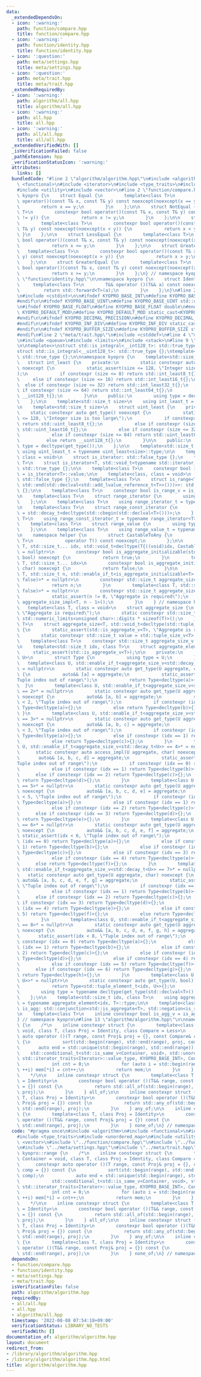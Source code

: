 ```yaml
---
data:
  _extendedDependsOn:
  - icon: ':warning:'
    path: function/compare.hpp
    title: function/compare.hpp
  - icon: ':warning:'
    path: function/identity.hpp
    title: function/identity.hpp
  - icon: ':question:'
    path: meta/settings.hpp
    title: meta/settings.hpp
  - icon: ':question:'
    path: meta/trait.hpp
    title: meta/trait.hpp
  _extendedRequiredBy:
  - icon: ':warning:'
    path: algorithm/all.hpp
    title: algorithm/all.hpp
  - icon: ':warning:'
    path: all.hpp
    title: all.hpp
  - icon: ':warning:'
    path: all/all.hpp
    title: all/all.hpp
  _extendedVerifiedWith: []
  _isVerificationFailed: false
  _pathExtension: hpp
  _verificationStatusIcon: ':warning:'
  attributes:
    links: []
  bundledCode: "#line 2 \"algorithm/algorithm.hpp\"\n#include <algorithm>\n#include\
    \ <functional>\n#include <iterator>\n#include <type_traits>\n#include <unordered_map>\n\
    #include <utility>\n#include <vector>\n#line 2 \"function/compare.hpp\"\n\nnamespace\
    \ kyopro {\n    struct Equal {\n        template<class T>\n        constexpr bool\
    \ operator()(const T& x, const T& y) const noexcept(noexcept(x == y)) {\n    \
    \        return x == y;\n        }\n    };\n\n    struct NotEqual {\n        template<class\
    \ T>\n        constexpr bool operator()(const T& x, const T& y) const noexcept(noexcept(x\
    \ != y)) {\n            return x != y;\n        }\n    };\n\n    struct Less {\n\
    \        template<class T>\n        constexpr bool operator()(const T& x, const\
    \ T& y) const noexcept(noexcept(x < y)) {\n            return x < y;\n       \
    \ }\n    };\n\n    struct LessEqual {\n        template<class T>\n        constexpr\
    \ bool operator()(const T& x, const T& y) const noexcept(noexcept(x <= y)) {\n\
    \            return x <= y;\n        }\n    };\n\n    struct Greater {\n     \
    \   template<class T>\n        constexpr bool operator()(const T& x, const T&\
    \ y) const noexcept(noexcept(x > y)) {\n            return x > y;\n        }\n\
    \    };\n\n    struct GreaterEqual {\n        template<class T>\n        constexpr\
    \ bool operator()(const T& x, const T& y) const noexcept(noexcept(x >= y)) {\n\
    \            return x >= y;\n        }\n    };\n} // namespace kyopro\n#line 3\
    \ \"function/identity.hpp\"\n\nnamespace kyopro {\n    struct Identity {\n   \
    \     template<class T>\n        T&& operator ()(T&& a) const noexcept {\n   \
    \         return std::forward<T>(a);\n        }\n    };\n}\n#line 2 \"meta/settings.hpp\"\
    \n#include <cstdint>\n\n#ifndef KYOPRO_BASE_INT\n#define KYOPRO_BASE_INT std::int64_t\n\
    #endif\n\n#ifndef KYOPRO_BASE_UINT\n#define KYOPRO_BASE_UINT std::uint64_t\n#endif\n\
    \n#ifndef KYOPRO_BASE_FLOAT\n#define KYOPRO_BASE_FLOAT double\n#endif\n\n#ifndef\
    \ KYOPRO_DEFAULT_MOD\n#define KYOPRO_DEFAULT_MOD static_cast<KYOPRO_BASE_UINT>(998244353)\n\
    #endif\n\n#ifndef KYOPRO_DECIMAL_PRECISION\n#define KYOPRO_DECIMAL_PRECISION static_cast<KYOPRO_BASE_UINT>(12)\n\
    #endif\n\n#ifndef KYOPRO_INF_DIV\n#define KYOPRO_INF_DIV static_cast<KYOPRO_BASE_UINT>(3)\n\
    #endif\n\n#ifndef KYOPRO_BUFFER_SIZE\n#define KYOPRO_BUFFER_SIZE static_cast<KYOPRO_BASE_UINT>(2048)\n\
    #endif\n#line 2 \"meta/trait.hpp\"\n#include <cstddef>\n#line 4 \"meta/trait.hpp\"\
    \n#include <queue>\n#include <limits>\n#include <stack>\n#line 9 \"meta/trait.hpp\"\
    \n\ntemplate<>\nstruct std::is_integral<__int128_t>: std::true_type {};\ntemplate<>\n\
    struct std::is_integral<__uint128_t>: std::true_type {};\ntemplate<>\nstruct std::is_floating_point<__float128>:\
    \ std::true_type {};\n\nnamespace kyopro {\n    template<std::size_t size>\n \
    \   struct int_least {\n    private:\n        static constexpr auto get_type()\
    \ noexcept {\n            static_assert(size <= 128, \"Integer size is too large\"\
    );\n            if constexpr (size <= 8) return std::int_least8_t{};\n       \
    \     else if constexpr (size <= 16) return std::int_least16_t{};\n          \
    \  else if constexpr (size <= 32) return std::int_least32_t{};\n            else\
    \ if constexpr (size <= 64) return std::int_least64_t{};\n            else return\
    \ __int128_t{};\n        }\n\n    public:\n        using type = decltype(get_type());\n\
    \    };\n\n    template<std::size_t size>\n    using int_least_t = typename int_least<size>::type;\n\
    \n    template<std::size_t size>\n    struct uint_least {\n    private:\n    \
    \    static constexpr auto get_type() noexcept {\n            static_assert(size\
    \ <= 128, \"Integer size is too large\");\n            if constexpr (size <= 8)\
    \ return std::uint_least8_t{};\n            else if constexpr (size <= 16) return\
    \ std::uint_least16_t{};\n            else if constexpr (size <= 32) return std::uint_least32_t{};\n\
    \            else if constexpr (size <= 64) return std::uint_least64_t{};\n  \
    \          else return __uint128_t{};\n        }\n\n    public:\n        using\
    \ type = decltype(get_type());\n    };\n\n    template<std::size_t size>\n   \
    \ using uint_least_t = typename uint_least<size>::type;\n\n    template<class,\
    \ class = void>\n    struct is_iterator: std::false_type {};\n    template<class\
    \ T>\n    struct is_iterator<T, std::void_t<typename std::iterator_traits<T>::iterator_category>>:\
    \ std::true_type {};\n\n    template<class T>\n    constexpr bool is_iterator_v\
    \ = is_iterator<T>::value;\n\n    template<class, class = void>\n    struct is_range:\
    \ std::false_type {};\n    template<class T>\n    struct is_range<T, std::void_t<decltype(std::begin(std::declval<std::add_lvalue_reference_t<T>>()),\
    \ std::end(std::declval<std::add_lvalue_reference_t<T>>()))>>: std::true_type\
    \ {};\n\n    template<class T>\n    constexpr bool is_range_v = is_range<T>::value;\n\
    \n    template<class T>\n    struct range_iterator {\n        using type = std::decay_t<decltype(std::begin(std::declval<T>()))>;\n\
    \    };\n\n    template<class T>\n    using range_iterator_t = typename range_iterator<T>::type;\n\
    \n    template<class T>\n    struct range_const_iterator {\n        using type\
    \ = std::decay_t<decltype(std::cbegin(std::declval<T>()))>;\n    };\n\n    template<class\
    \ T>\n    using range_const_iterator_t = typename range_iterator<T>::type;\n\n\
    \    template<class T>\n    struct range_value {\n        using type = std::decay_t<decltype(*std::begin(std::declval<T>()))>;\n\
    \    };\n\n    template<class T>\n    using range_value_t = typename range_value<T>::type;\n\
    \n    namespace helper {\n        struct CastableToAny {\n            template<class\
    \ T>\n            operator T() const noexcept;\n        };\n\n        template<class\
    \ T, std::size_t... idx, std::void_t<decltype(T{((void)idx, CastableToAny{})...})>*\
    \ = nullptr>\n        constexpr bool is_aggregate_initializable(std::index_sequence<idx...>,\
    \ bool) noexcept {\n            return true;\n        }\n        template<class\
    \ T, std::size_t... idx>\n        constexpr bool is_aggregate_initializable(std::index_sequence<idx...>,\
    \ char) noexcept {\n            return false;\n        }\n\n        template<class\
    \ T, std::size_t n, std::enable_if_t<is_aggregate_initializable<T>(std::make_index_sequence<n>(),\
    \ false)>* = nullptr>\n        constexpr std::size_t aggregate_size_impl() {\n\
    \            return n;\n        }\n        template<class T, std::size_t n, std::enable_if_t<!is_aggregate_initializable<T>(std::make_index_sequence<n>(),\
    \ false)>* = nullptr>\n        constexpr std::size_t aggregate_size_impl() {\n\
    \            static_assert(n != 0, \"Aggregate is required\");\n            return\
    \ aggregate_size_impl<T, n - 1>();\n        }\n    } // namespace helper\n\n \
    \   template<class T, class = void>\n    struct aggregate_size {\n        static_assert(std::is_aggregate_v<T>,\
    \ \"Aggregate is required\");\n        static constexpr std::size_t value = helper::aggregate_size_impl<T,\
    \ std::numeric_limits<unsigned char>::digits * sizeof(T)>();\n    };\n    template<class\
    \ T>\n    struct aggregate_size<T, std::void_t<decltype(std::tuple_size<T>::value)>>\
    \ {\n        static_assert(std::is_aggregate_v<T>, \"Aggregate is required\");\n\
    \        static constexpr std::size_t value = std::tuple_size_v<T>;\n    };\n\
    \    template<class T>\n    constexpr std::size_t aggregate_size_v = aggregate_size<T>::value;\n\
    \n    template<std::size_t idx, class T>\n    struct aggregate_element {\n   \
    \     static_assert(std::is_aggregate_v<T>);\n\n    private:\n        template<class\
    \ U>\n        struct Type {\n            using type = U;\n        };\n\n     \
    \   template<class U, std::enable_if_t<aggregate_size_v<std::decay_t<U>> == 1>*\
    \ = nullptr>\n        static constexpr auto get_type(U aggregate, char) noexcept\
    \ {\n            auto&& [a] = aggregate;\n            static_assert(idx < 1, \"\
    Tuple index out of range\");\n            return Type<decltype(a)>{};\n      \
    \  }\n        template<class U, std::enable_if_t<aggregate_size_v<std::decay_t<U>>\
    \ == 2>* = nullptr>\n        static constexpr auto get_type(U aggregate, char)\
    \ noexcept {\n            auto&& [a, b] = aggregate;\n            static_assert(idx\
    \ < 2, \"Tuple index out of range\");\n            if constexpr (idx == 0) return\
    \ Type<decltype(a)>{};\n            else return Type<decltype(b)>{};\n       \
    \ }\n        template<class U, std::enable_if_t<aggregate_size_v<std::decay_t<U>>\
    \ == 3>* = nullptr>\n        static constexpr auto get_type(U aggregate, char)\
    \ noexcept {\n            auto&& [a, b, c] = aggregate;\n            static_assert(idx\
    \ < 3, \"Tuple index out of range\");\n            if constexpr (idx == 0) return\
    \ Type<decltype(a)>{};\n            else if constexpr (idx == 1) return Type<decltype(b)>{};\n\
    \            else return Type<decltype(c)>{};\n        }\n        template<class\
    \ U, std::enable_if_t<aggregate_size_v<std::decay_t<U>> == 4>* = nullptr>\n  \
    \      static constexpr auto access_impl(U aggregate, char) noexcept {\n     \
    \       auto&& [a, b, c, d] = aggregate;\n            static_assert(idx < 4, \"\
    Tuple index out of range\");\n            if constexpr (idx == 0) return Type<decltype(a)>{};\n\
    \            else if constexpr (idx == 1) return Type<decltype(b)>{};\n      \
    \      else if constexpr (idx == 2) return Type<decltype(c)>{};\n            else\
    \ return Type<decltype(d)>{};\n        }\n        template<class U, std::enable_if_t<aggregate_size_v<std::decay_t<U>>\
    \ == 5>* = nullptr>\n        static constexpr auto get_type(U aggregate, char)\
    \ noexcept {\n            auto&& [a, b, c, d, e] = aggregate;\n            static_assert(idx\
    \ < 5, \"Tuple index out of range\");\n            if constexpr (idx == 0) return\
    \ Type<decltype(a)>{};\n            else if constexpr (idx == 1) return Type<decltype(b)>{};\n\
    \            else if constexpr (idx == 2) return Type<decltype(c)>{};\n      \
    \      else if constexpr (idx == 3) return Type<decltype(d)>{};\n            else\
    \ return Type<decltype(e)>{};\n        }\n        template<class U, std::enable_if_t<aggregate_size_v<std::decay_t<U>>\
    \ == 6>* = nullptr>\n        static constexpr auto get_type(U aggregate, char)\
    \ noexcept {\n            auto&& [a, b, c, d, e, f] = aggregate;\n           \
    \ static_assert(idx < 6, \"Tuple index out of range\");\n            if constexpr\
    \ (idx == 0) return Type<decltype(a)>{};\n            else if constexpr (idx ==\
    \ 1) return Type<decltype(b)>{};\n            else if constexpr (idx == 2) return\
    \ Type<decltype(c)>{};\n            else if constexpr (idx == 3) return Type<decltype(d)>{};\n\
    \            else if constexpr (idx == 4) return Type<decltype(e)>{};\n      \
    \      else return Type<decltype(f)>{};\n        }\n        template<class U,\
    \ std::enable_if_t<aggregate_size_v<std::decay_t<U>> == 7>* = nullptr>\n     \
    \   static constexpr auto get_type(U aggregate, char) noexcept {\n           \
    \ auto&& [a, b, c, d, e, f, g] = aggregate;\n            static_assert(idx < 7,\
    \ \"Tuple index out of range\");\n            if constexpr (idx == 0) return Type<decltype(a)>{};\n\
    \            else if constexpr (idx == 1) return Type<decltype(b)>{};\n      \
    \      else if constexpr (idx == 2) return Type<decltype(c)>{};\n            else\
    \ if constexpr (idx == 3) return Type<decltype(d)>{};\n            else if constexpr\
    \ (idx == 4) return Type<decltype(e)>{};\n            else if constexpr (idx ==\
    \ 5) return Type<decltype(f)>{};\n            else return Type<decltype(g)>{};\n\
    \        }\n        template<class U, std::enable_if_t<aggregate_size_v<std::decay_t<U>>\
    \ == 8>* = nullptr>\n        static constexpr auto get_type(U aggregate, char)\
    \ noexcept {\n            auto&& [a, b, c, d, e, f, g, h] = aggregate;\n     \
    \       static_assert(idx < 8, \"Tuple index out of range\");\n            if\
    \ constexpr (idx == 0) return Type<decltype(a)>{};\n            else if constexpr\
    \ (idx == 1) return Type<decltype(b)>{};\n            else if constexpr (idx ==\
    \ 2) return Type<decltype(c)>{};\n            else if constexpr (idx == 3) return\
    \ Type<decltype(d)>{};\n            else if constexpr (idx == 4) return Type<decltype(e)>{};\n\
    \            else if constexpr (idx == 5) return Type<decltype(f)>{};\n      \
    \      else if constexpr (idx == 6) return Type<decltype(g)>{};\n            else\
    \ return Type<decltype(h)>{};\n        }\n        template<class U, std::void_t<std::tuple_element_t<idx,\
    \ U>>* = nullptr>\n        static constexpr auto get_type(U, bool) noexcept {\n\
    \            return Type<std::tuple_element_t<idx, U>>{};\n        }\n\n    public:\n\
    \        using type = typename decltype(get_type(std::declval<T>(), false))::type;\n\
    \    };\n\n    template<std::size_t idx, class T>\n    using aggregate_element_t\
    \ = typename aggregate_element<idx, T>::type;\n\n    template<class T>\n    struct\
    \ is_agg: std::conjunction<std::is_aggregate<T>, std::negation<is_range<T>>> {};\n\
    \n    template<class T>\n    inline constexpr bool is_agg_v = is_agg<T>::value;\n\
    } // namespace kyopro\n#line 13 \"algorithm/algorithm.hpp\"\n\nnamespace kyopro::range\
    \ {\n    /*\n    inline constexpr struct {\n        template<class Container =\
    \ void, class T, class Proj = Identity, class Compare = Less>\n        constexpr\
    \ auto operator ()(T range, const Proj& proj = {}, const Compare& comp = {}) const\
    \ {\n            sort(std::begin(range), std::end(range), proj, comp);\n     \
    \       auto end = std::unique(std::begin(range), std::end(range));\n        \
    \    std::conditional_t<std::is_same_v<Container, void>, std::unordered_map<typename\
    \ std::iterator_traits<Iterator>::value_type, KYOPRO_BASE_INT>, Container> mem;\n\
    \            int cnt = 0;\n            for (auto i = std::begin(range); i != end;\
    \ ++i) mem[*i] = cnt++;\n            return mem;\n        }\n    } compress;\n\
    \    */\n\n    inline constexpr struct {\n        template<class T, class Proj\
    \ = Identity>\n        constexpr bool operator ()(T&& range, const Proj& proj\
    \ = {}) const {\n            return std::all_of(std::begin(range), std::end(range),\
    \ proj);\n        }\n    } all_of;\n\n    inline constexpr struct {\n        template<class\
    \ T, class Proj = Identity>\n        constexpr bool operator ()(T&& range, const\
    \ Proj& proj = {}) const {\n            return std::any_of(std::begin(range),\
    \ std::end(range), proj);\n        }\n    } any_of;\n\n    inline constexpr struct\
    \ {\n        template<class T, class Proj = Identity>\n        constexpr bool\
    \ operator ()(T&& range, const Proj& proj = {}) const {\n            return std::none_of(std::begin(range),\
    \ std::end(range), proj);\n        }\n    } none_of;\n} // namespace kyopro::range\n"
  code: "#pragma once\n#include <algorithm>\n#include <functional>\n#include <iterator>\n\
    #include <type_traits>\n#include <unordered_map>\n#include <utility>\n#include\
    \ <vector>\n#include \"../function/compare.hpp\"\n#include \"../function/identity.hpp\"\
    \n#include \"../meta/settings.hpp\"\n#include \"../meta/trait.hpp\"\n\nnamespace\
    \ kyopro::range {\n    /*\n    inline constexpr struct {\n        template<class\
    \ Container = void, class T, class Proj = Identity, class Compare = Less>\n  \
    \      constexpr auto operator ()(T range, const Proj& proj = {}, const Compare&\
    \ comp = {}) const {\n            sort(std::begin(range), std::end(range), proj,\
    \ comp);\n            auto end = std::unique(std::begin(range), std::end(range));\n\
    \            std::conditional_t<std::is_same_v<Container, void>, std::unordered_map<typename\
    \ std::iterator_traits<Iterator>::value_type, KYOPRO_BASE_INT>, Container> mem;\n\
    \            int cnt = 0;\n            for (auto i = std::begin(range); i != end;\
    \ ++i) mem[*i] = cnt++;\n            return mem;\n        }\n    } compress;\n\
    \    */\n\n    inline constexpr struct {\n        template<class T, class Proj\
    \ = Identity>\n        constexpr bool operator ()(T&& range, const Proj& proj\
    \ = {}) const {\n            return std::all_of(std::begin(range), std::end(range),\
    \ proj);\n        }\n    } all_of;\n\n    inline constexpr struct {\n        template<class\
    \ T, class Proj = Identity>\n        constexpr bool operator ()(T&& range, const\
    \ Proj& proj = {}) const {\n            return std::any_of(std::begin(range),\
    \ std::end(range), proj);\n        }\n    } any_of;\n\n    inline constexpr struct\
    \ {\n        template<class T, class Proj = Identity>\n        constexpr bool\
    \ operator ()(T&& range, const Proj& proj = {}) const {\n            return std::none_of(std::begin(range),\
    \ std::end(range), proj);\n        }\n    } none_of;\n} // namespace kyopro::range"
  dependsOn:
  - function/compare.hpp
  - function/identity.hpp
  - meta/settings.hpp
  - meta/trait.hpp
  isVerificationFile: false
  path: algorithm/algorithm.hpp
  requiredBy:
  - all/all.hpp
  - all.hpp
  - algorithm/all.hpp
  timestamp: '2022-08-08 07:54:18+09:00'
  verificationStatus: LIBRARY_NO_TESTS
  verifiedWith: []
documentation_of: algorithm/algorithm.hpp
layout: document
redirect_from:
- /library/algorithm/algorithm.hpp
- /library/algorithm/algorithm.hpp.html
title: algorithm/algorithm.hpp
---
```

